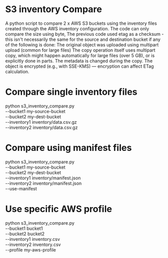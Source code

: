 # S3 inventory Compare

A python script to compare 2 x AWS S3 buckets using the inventory files created through the AWS inventory configuration.
The code can only compare the size using byte,
The previous code used etag as a checksum - this isn't necessarily the same for the source and destination bucket if any of the following is done:
The original object was uploaded using multipart upload (common for large files)
The copy operation itself uses multipart copy, which might happen automatically for large files (over 5 GB), or is explicitly done in parts.
The metadata is changed during the copy.
The object is encrypted (e.g., with SSE-KMS) — encryption can affect ETag calculation.

# Compare single inventory files
python s3_inventory_compare.py \
    --bucket1 my-source-bucket \
    --bucket2 my-dest-bucket \
    --inventory1 inventory/data.csv.gz \
    --inventory2 inventory/data.csv.gz

# Compare using manifest files
python s3_inventory_compare.py \
    --bucket1 my-source-bucket \
    --bucket2 my-dest-bucket \
    --inventory1 inventory/manifest.json \
    --inventory2 inventory/manifest.json \
    --use-manifest

# Use specific AWS profile
python s3_inventory_compare.py \
    --bucket1 bucket1 \
    --bucket2 bucket2 \
    --inventory1 inventory.csv \
    --inventory2 inventory.csv \
    --profile my-aws-profile
